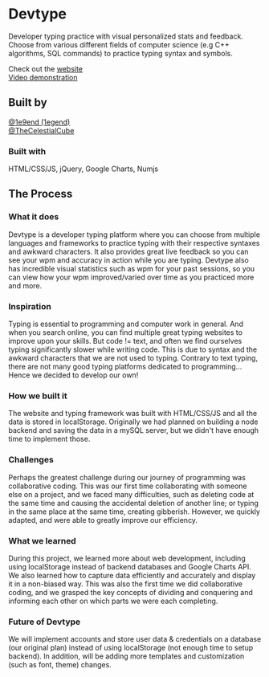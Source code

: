 # Devtype
Developer typing practice with visual personalized stats and feedback. Choose from various different fields of computer science (e.g C++ algorithms, SQL commands) to practice typing syntax and symbols.

Check out the [website](https://1e9end.github.io/devtype) <br />
[Video demonstration](https://www.youtube.com/watch?v=ZdVcBjukAeg)
## Built by
[@1e9end (1egend)](https://github.com/1e9end) <br />
[@TheCelestialCube](https://github.com/TheCelestialCube) <br/>

### Built with
HTML/CSS/JS, jQuery, Google Charts, Numjs

## The Process

### What it does
Devtype is a developer typing platform where you can choose from multiple languages and frameworks to practice typing with their respective syntaxes and awkward characters. It also provides great live feedback so you can see your wpm and accuracy in action while you are typing. Devtype also has incredible visual statistics such as wpm for your past sessions, so you can view how your wpm improved/varied over time as you practiced more and more.

### Inspiration
Typing is essential to programming and computer work in general. And when you search online, you can find multiple great typing websites to improve upon your skills. But code != text, and often we find ourselves typing significantly slower while writing code. This is due to syntax and the awkward characters that we are not used to typing. Contrary to text typing, there are not many good typing platforms dedicated to programming... Hence we decided to develop our own! 

### How we built it
The website and typing framework was built with HTML/CSS/JS and all the data is stored in localStorage. Originally we had planned on building a node backend and saving the data in a mySQL server, but we didn't have enough time to implement those.

### Challenges
Perhaps the greatest challenge during our journey of programming was collaborative coding. This was our first time collaborating with someone else on a project, and we faced many difficulties, such as deleting code at the same time and causing the accidental deletion of another line; or typing in the same place at the same time, creating gibberish. However, we quickly adapted, and were able to greatly improve our efficiency.

### What we learned
During this project, we learned more about web development, including using localStorage instead of backend databases and Google Charts API. We also learned how to capture data efficiently and accurately and display it in a non-biased way. This was also the first time we did collaborative coding, and we grasped the key concepts of dividing and conquering and informing each other on which parts we were each completing.

### Future of Devtype
We will implement accounts and store user data & credentials on a database (our original plan) instead of using localStorage (not enough time to setup backend).
In addition, will be adding more templates and customization (such as font, theme) changes. 
